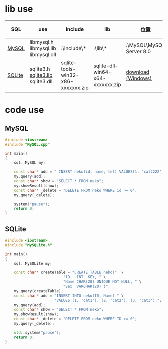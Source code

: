 # lib use
|SQL|use|include|lib|位置|環境設定|
|-|-|-|-|-|-|
|[MySQL](./MySQL.cpp)|libmysql.h<br>libmysql.lib<br>libmysql.dll|.\include\\*|.\lib\\*|.\MySQL\MySQL Server 8.0|[Visual Studio 2019](./mysqlSet.md)|
|[SQLite](./MySQLite.cpp)|sqlite3.h<br>[sqlite3.lib](.)<br>sqlite3.dll|sqlite-tools-win32-x86-xxxxxxx.zip|sqlite-dll-win64-x64-xxxxxxx.zip|[download (Windows)](https://sqlite.org/download.html)|同上|


# code use
## MySQL
```cpp
#include <iostream>
#include "MySQL.cpp"

int main()
{
	sql::MySQL my;

	const char* add = " INSERT neko(id, name, tel) VALUES(1, 'cat2222', '0800')  ";
	my.query(add);
	const char* show = "SELECT * FROM neko";
	my.showResult(show);
	const char* _delete = "DELETE FROM neko WHERE id >= 0";
	my.query(_delete);

	system("pause");
	return 0;
}
```
## SQLite
```cpp
#include <iostream>
#include "MySQLite.h"

int main()
{
	sql::MySQLite my;

	const char* createTable = "CREATE TABLE neko("	\
						  "ID	INT  KEY, "	\
						  "Name	CHAR(20) UNIQUE NOT NULL, "	\
						  "Sex	VARCHAR(20) )";
	my.query(createTable);
	const char* add = "INSERT INTO neko(ID, Name) "	\
					  "VALUES (1, 'cat1'), (2, 'cat2'), (3, 'cat3');";
	my.query(add);
	const char* show = "SELECT * FROM neko";
	my.showResult(show);
	const char* _delete = "DELETE FROM neko WHERE ID >= 0";
	my.query(_delete);

	std::system("pause");
	return 0;
}
```